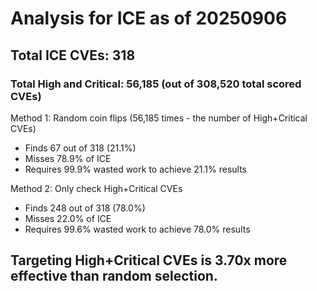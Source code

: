 # Analysis for ICE as of 20250906

## Total ICE CVEs: 318
### Total High and Critical: 56,185 (out of 308,520 total scored CVEs)

Method 1: Random coin flips (56,185 times - the number of High+Critical CVEs)
  - Finds 67 out of 318 (21.1%)
  - Misses 78.9% of ICE
  - Requires 99.9% wasted work to achieve 21.1% results

Method 2: Only check High+Critical CVEs
  - Finds 248 out of 318 (78.0%)
  - Misses 22.0% of ICE
  - Requires 99.6% wasted work to achieve 78.0% results

## Targeting High+Critical CVEs is 3.70x more effective than random selection.

